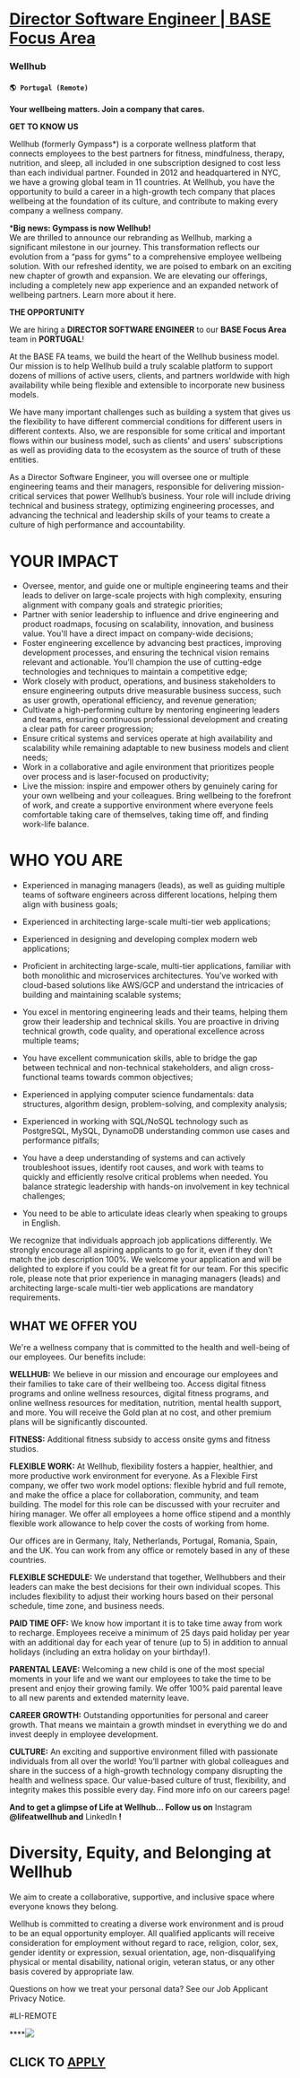 # [Director Software Engineer | BASE Focus Area](https://www.remotewlb.com/apply/director-software-engineer-base-focus-area-127419)  
### Wellhub  
#### `🌎 Portugal (Remote)`  

**Your wellbeing matters. Join a company that cares.**

**GET TO KNOW US**

Wellhub (formerly Gympass*) is a corporate wellness platform that connects employees to the best partners for fitness, mindfulness, therapy, nutrition, and sleep, all included in one subscription designed to cost less than each individual partner. Founded in 2012 and headquartered in NYC, we have a growing global team in 11 countries. At Wellhub, you have the opportunity to build a career in a high-growth tech company that places wellbeing at the foundation of its culture, and contribute to making every company a wellness company.  
  
***Big news: Gympass is now Wellhub!**  
We are thrilled to announce our rebranding as Wellhub, marking a significant milestone in our journey. This transformation reflects our evolution from a “pass for gyms” to a comprehensive employee wellbeing solution. With our refreshed identity, we are poised to embark on an exciting new chapter of growth and expansion. We are elevating our offerings, including a completely new app experience and an expanded network of wellbeing partners. Learn more about it here.  
  
**THE OPPORTUNITY**

We are hiring a **DIRECTOR SOFTWARE ENGINEER** to our **BASE Focus Area** team in **PORTUGAL**!

At the BASE FA teams, we build the heart of the Wellhub business model. Our mission is to help Wellhub build a truly scalable platform to support dozens of millions of active users, clients, and partners worldwide with high availability while being flexible and extensible to incorporate new business models.

We have many important challenges such as building a system that gives us the flexibility to have different commercial conditions for different users in different contexts. Also, we are responsible for some critical and important flows within our business model, such as clients' and users' subscriptions as well as providing data to the ecosystem as the source of truth of these entities.

As a Director Software Engineer, you will oversee one or multiple engineering teams and their managers, responsible for delivering mission-critical services that power Wellhub’s business. Your role will include driving technical and business strategy, optimizing engineering processes, and advancing the technical and leadership skills of your teams to create a culture of high performance and accountability.

# **YOUR IMPACT**

  * Oversee, mentor, and guide one or multiple engineering teams and their leads to deliver on large-scale projects with high complexity, ensuring alignment with company goals and strategic priorities;
  * Partner with senior leadership to influence and drive engineering and product roadmaps, focusing on scalability, innovation, and business value. You'll have a direct impact on company-wide decisions;
  * Foster engineering excellence by advancing best practices, improving development processes, and ensuring the technical vision remains relevant and actionable. You’ll champion the use of cutting-edge technologies and techniques to maintain a competitive edge;
  * Work closely with product, operations, and business stakeholders to ensure engineering outputs drive measurable business success, such as user growth, operational efficiency, and revenue generation;
  * Cultivate a high-performing culture by mentoring engineering leaders and teams, ensuring continuous professional development and creating a clear path for career progression;
  * Ensure critical systems and services operate at high availability and scalability while remaining adaptable to new business models and client needs;
  * Work in a collaborative and agile environment that prioritizes people over process and is laser-focused on productivity;
  * Live the mission: inspire and empower others by genuinely caring for your own wellbeing and your colleagues. Bring wellbeing to the forefront of work, and create a supportive environment where everyone feels comfortable taking care of themselves, taking time off, and finding work-life balance.

# **WHO YOU ARE**

  * Experienced in managing managers (leads), as well as guiding multiple teams of software engineers across different locations, helping them align with business goals;  

  * Experienced in architecting large-scale multi-tier web applications;
  * Experienced in designing and developing complex modern web applications;
  * Proficient in architecting large-scale, multi-tier applications, familiar with both monolithic and microservices architectures. You’ve worked with cloud-based solutions like AWS/GCP and understand the intricacies of building and maintaining scalable systems;
  * You excel in mentoring engineering leads and their teams, helping them grow their leadership and technical skills. You are proactive in driving technical growth, code quality, and operational excellence across multiple teams;
  * You have excellent communication skills, able to bridge the gap between technical and non-technical stakeholders, and align cross-functional teams towards common objectives;
  * Experienced in applying computer science fundamentals: data structures, algorithm design, problem-solving, and complexity analysis;
  * Experienced in working with SQL/NoSQL technology such as PostgreSQL, MySQL, DynamoDB understanding common use cases and performance pitfalls;
  * You have a deep understanding of systems and can actively troubleshoot issues, identify root causes, and work with teams to quickly and efficiently resolve critical problems when needed. You balance strategic leadership with hands-on involvement in key technical challenges;
  * You need to be able to articulate ideas clearly when speaking to groups in English. 

We recognize that individuals approach job applications differently. We strongly encourage all aspiring applicants to go for it, even if they don't match the job description 100%. We welcome your application and will be delighted to explore if you could be a great fit for our team. For this specific role, please note that prior experience in managing managers (leads) and architecting large-scale multi-tier web applications are mandatory requirements.

## **WHAT WE OFFER YOU**

We're a wellness company that is committed to the health and well-being of our employees. Our benefits include:

**WELLHUB:** We believe in our mission and encourage our employees and their families to take care of their wellbeing too. Access digital fitness programs and online wellness resources, digital fitness programs, and online wellness resources for meditation, nutrition, mental health support, and more. You will receive the Gold plan at no cost, and other premium plans will be significantly discounted.

**FITNESS:** Additional fitness subsidy to access onsite gyms and fitness studios.

**FLEXIBLE WORK:** At Wellhub, flexibility fosters a happier, healthier, and more productive work environment for everyone. As a Flexible First company, we offer two work model options: flexible hybrid and full remote, and make the office a place for collaboration, community, and team building. The model for this role can be discussed with your recruiter and hiring manager. We offer all employees a home office stipend and a monthly flexible work allowance to help cover the costs of working from home.

Our offices are in Germany, Italy, Netherlands, Portugal, Romania, Spain, and the UK. You can work from any office or remotely based in any of these countries.

**FLEXIBLE SCHEDULE:** We understand that together, Wellhubbers and their leaders can make the best decisions for their own individual scopes. This includes flexibility to adjust their working hours based on their personal schedule, time zone, and business needs.

**PAID TIME OFF:** We know how important it is to take time away from work to recharge. Employees receive a minimum of 25 days paid holiday per year with an additional day for each year of tenure (up to 5) in addition to annual holidays (including an extra holiday on your birthday!).

**PARENTAL LEAVE:** Welcoming a new child is one of the most special moments in your life and we want our employees to take the time to be present and enjoy their growing family. We offer 100% paid parental leave to all new parents and extended maternity leave.

**CAREER GROWTH:** Outstanding opportunities for personal and career growth. That means we maintain a growth mindset in everything we do and invest deeply in employee development.

**CULTURE:** An exciting and supportive environment filled with passionate individuals from all over the world! You’ll partner with global colleagues and share in the success of a high-growth technology company disrupting the health and wellness space. Our value-based culture of trust, flexibility, and integrity makes this possible every day. Find more info on our careers page!

**And to get a glimpse of Life at Wellhub… Follow us on** Instagram **@lifeatwellhub and** LinkedIn **!**

# **Diversity, Equity, and Belonging at Wellhub**

We aim to create a collaborative, supportive, and inclusive space where everyone knows they belong.

Wellhub is committed to creating a diverse work environment and is proud to be an equal opportunity employer. All qualified applicants will receive consideration for employment without regard to race, religion, color, sex, gender identity or expression, sexual orientation, age, non-disqualifying physical or mental disability, national origin, veteran status, or any other basis covered by appropriate law.

Questions on how we treat your personal data? See our Job Applicant Privacy Notice.

#LI-REMOTE

****![](https://i.imgur.com/6FERbp7.png)  
  

  
## CLICK TO [APPLY](https://www.remotewlb.com/apply/director-software-engineer-base-focus-area-127419)

